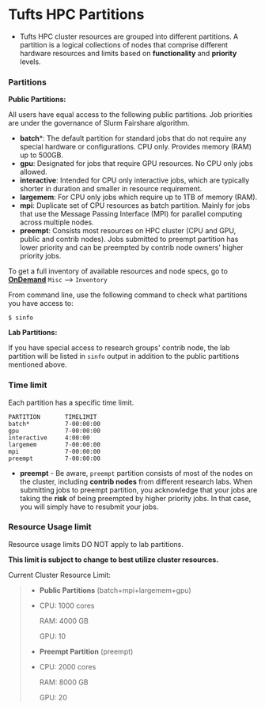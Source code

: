 # Tufts HPC Partitions

- Tufts HPC cluster resources are grouped into different partitions. A partition is a logical collections of nodes that comprise different hardware resources and limits based on **functionality** and **priority** levels.

### Partitions

**Public Partitions:**

All users have equal access to the following public partitions. Job priorities are under the governance of Slurm Fairshare algorithm.

- **batch***: The default partition for standard jobs that do not require any special hardware or configurations. CPU only. Provides memory (RAM) up to 500GB.
- **gpu**: Designated for jobs that require GPU resources. No CPU only jobs allowed.
- **interactive**: Intended for CPU only interactive jobs, which are typically shorter in duration and smaller in resource requirement. 
- **largemem**: For CPU only jobs which require up to 1TB of memory (RAM).
- **mpi**: Duplicate set of CPU resources as batch partition. Mainly for jobs that use the Message Passing Interface (MPI) for parallel computing across multiple nodes. 
- **preempt**: Consists most resources on HPC cluster (CPU and GPU, public and contrib nodes). Jobs submitted to preempt partition has lower priority and can be preempted by contrib node owners' higher priority jobs.

To get a full inventory of available resources and node specs, go to [**OnDemand**](https://ondemand.pax.tufts.edu) `Misc` --> `Inventory ` 

From command line, use the following command to check what partitions you have access to:

```
$ sinfo
```

**Lab Partitions:**

If you have special access to research groups' contrib node, the lab partition will be listed in `sinfo` output in addition to the public partitions mentioned above.

### Time limit

Each partition has a specific time limit.

```
PARTITION       TIMELIMIT      
batch*          7-00:00:00          
gpu             7-00:00:00        
interactive     4:00:00        
largemem        7-00:00:00        
mpi             7-00:00:00         
preempt         7-00:00:00     
```

* **preempt** - Be aware, `preempt` partition consists of most of the nodes on the cluster, including **contrib nodes** from different research labs. When submitting jobs to preempt partition, you acknowledge that your jobs are taking the **risk** of being preempted by higher priority jobs. In that case, you will simply have to resubmit your jobs. 

### Resource Usage limit

Resource usage limits DO NOT apply to lab partitions.

**This limit is subject to change to best utilize cluster resources.**

Current Cluster Resource Limit:

>* **Public Partitions** (batch+mpi+largemem+gpu) 
>
>  * CPU: 1000 cores
>
>    RAM: 4000 GB
>
>    GPU: 10
>
>* **Preempt Partition** (preempt) 
>
>  * CPU: 2000 cores
>
>    RAM: 8000 GB
>
>    GPU: 20


